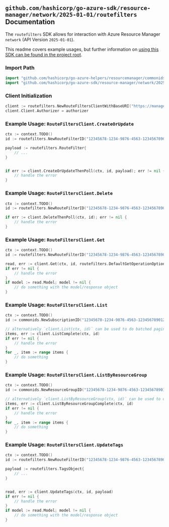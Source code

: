 
## `github.com/hashicorp/go-azure-sdk/resource-manager/network/2025-01-01/routefilters` Documentation

The `routefilters` SDK allows for interaction with Azure Resource Manager `network` (API Version `2025-01-01`).

This readme covers example usages, but further information on [using this SDK can be found in the project root](https://github.com/hashicorp/go-azure-sdk/tree/main/docs).

### Import Path

```go
import "github.com/hashicorp/go-azure-helpers/resourcemanager/commonids"
import "github.com/hashicorp/go-azure-sdk/resource-manager/network/2025-01-01/routefilters"
```


### Client Initialization

```go
client := routefilters.NewRouteFiltersClientWithBaseURI("https://management.azure.com")
client.Client.Authorizer = authorizer
```


### Example Usage: `RouteFiltersClient.CreateOrUpdate`

```go
ctx := context.TODO()
id := routefilters.NewRouteFilterID("12345678-1234-9876-4563-123456789012", "example-resource-group", "routeFilterName")

payload := routefilters.RouteFilter{
	// ...
}


if err := client.CreateOrUpdateThenPoll(ctx, id, payload); err != nil {
	// handle the error
}
```


### Example Usage: `RouteFiltersClient.Delete`

```go
ctx := context.TODO()
id := routefilters.NewRouteFilterID("12345678-1234-9876-4563-123456789012", "example-resource-group", "routeFilterName")

if err := client.DeleteThenPoll(ctx, id); err != nil {
	// handle the error
}
```


### Example Usage: `RouteFiltersClient.Get`

```go
ctx := context.TODO()
id := routefilters.NewRouteFilterID("12345678-1234-9876-4563-123456789012", "example-resource-group", "routeFilterName")

read, err := client.Get(ctx, id, routefilters.DefaultGetOperationOptions())
if err != nil {
	// handle the error
}
if model := read.Model; model != nil {
	// do something with the model/response object
}
```


### Example Usage: `RouteFiltersClient.List`

```go
ctx := context.TODO()
id := commonids.NewSubscriptionID("12345678-1234-9876-4563-123456789012")

// alternatively `client.List(ctx, id)` can be used to do batched pagination
items, err := client.ListComplete(ctx, id)
if err != nil {
	// handle the error
}
for _, item := range items {
	// do something
}
```


### Example Usage: `RouteFiltersClient.ListByResourceGroup`

```go
ctx := context.TODO()
id := commonids.NewResourceGroupID("12345678-1234-9876-4563-123456789012", "example-resource-group")

// alternatively `client.ListByResourceGroup(ctx, id)` can be used to do batched pagination
items, err := client.ListByResourceGroupComplete(ctx, id)
if err != nil {
	// handle the error
}
for _, item := range items {
	// do something
}
```


### Example Usage: `RouteFiltersClient.UpdateTags`

```go
ctx := context.TODO()
id := routefilters.NewRouteFilterID("12345678-1234-9876-4563-123456789012", "example-resource-group", "routeFilterName")

payload := routefilters.TagsObject{
	// ...
}


read, err := client.UpdateTags(ctx, id, payload)
if err != nil {
	// handle the error
}
if model := read.Model; model != nil {
	// do something with the model/response object
}
```
